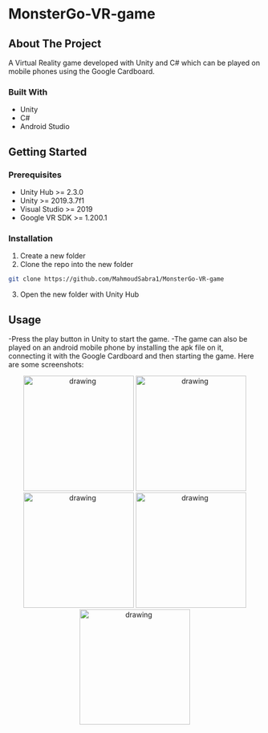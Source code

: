 # MonsterGo-VR-game

<!-- ABOUT THE PROJECT -->
## About The Project

A Virtual Reality game developed with Unity and C# which can be played on mobile phones using the Google Cardboard.

### Built With
* Unity
* C#
* Android Studio


<!-- GETTING STARTED -->
## Getting Started

### Prerequisites
* Unity Hub >= 2.3.0
* Unity >= 2019.3.7f1
* Visual Studio >= 2019
* Google VR SDK >= 1.200.1

### Installation
1. Create a new folder
2. Clone the repo into the new folder
```sh
git clone https://github.com/MahmoudSabra1/MonsterGo-VR-game
```
3. Open the new folder with Unity Hub


<!-- USAGE EXAMPLES -->
## Usage

-Press the play button in Unity to start the game.
-The game can also be played on an android mobile phone by installing the apk file on it, connecting it with the Google Cardboard and then starting the game.
Here are some screenshots:
<p align="center">
  <img src=https://user-images.githubusercontent.com/40613682/96073810-7c241980-0ea7-11eb-848d-29b56ecf4fc1.png alt="drawing" width="220" height="230"/>
  <img src=https://user-images.githubusercontent.com/40613682/96074052-fc4a7f00-0ea7-11eb-8fca-4baf225ed327.png alt="drawing" width="220" height="230"/> 
  <img src=https://user-images.githubusercontent.com/40613682/96074205-67945100-0ea8-11eb-9e43-5b9124c94275.png alt="drawing" width="220" height="230"/>
  <img src=https://user-images.githubusercontent.com/40613682/96074354-ca85e800-0ea8-11eb-86da-749d3653ddbf.png alt="drawing" width="220" height="230"/>
  <img src=https://user-images.githubusercontent.com/40613682/96076039-b9d77100-0eac-11eb-93e0-26ca0f6e678d.png alt="drawing" width="220" height="230"/>
</p>
